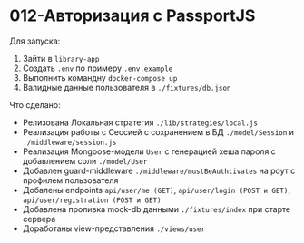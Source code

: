 # 012-Авторизация с PassportJS
Для запуска:
1) Зайти в `library-app`
2) Создать `.env` по примеру `.env.example`
3) Выполнить командну `docker-compose up`
4) Валидные данные пользователя в `./fixtures/db.json`


Что сделано:
- Релизована Локальная стратегия `./lib/strategies/local.js`
- Реализация работы с Сессией с сохранением в БД `./model/Session` и `./middleware/session.js`
- Реализация Mongoose-модели `User` с генерацией хеша пароля с добавлением соли `./model/User`
- Добавлен guard-middleware `./middleware/mustBeAuthtivates` на роут с профилем пользователя
- Добалены endpoints `api/user/me (GET)`, `api/user/login (POST и GET)`, `api/user/registration (POST и GET)`
- Добавлена проливка mock-db данными `./fixtures/index` при старте сервера
- Доработаны view-представления `./views/user`

